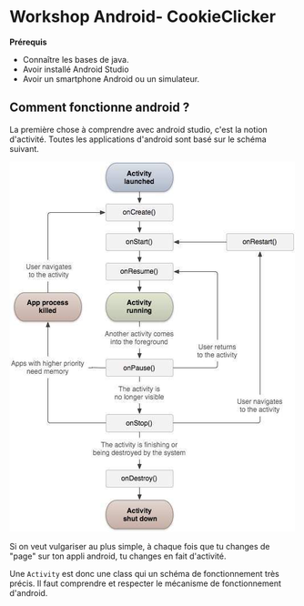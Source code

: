 # Workshop Android- CookieClicker
**Prérequis**
* Connaître les bases de java.
* Avoir installé Android Studio
* Avoir un smartphone Android ou un simulateur.



## Comment fonctionne android ?
La première chose à comprendre avec android studio, c'est la notion d'activité.
Toutes les applications d'android sont basé sur le schéma suivant. 

![Schéma des activités d'android](./activity.jpg)

Si on veut vulgariser au plus simple, à chaque fois que tu changes de "page" sur ton appli android, tu changes en fait d'activité.

Une ``Activity`` est donc une class qui un schéma de fonctionnement très précis. Il faut comprendre et respecter le mécanisme de fonctionnement d'android. 


